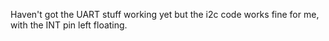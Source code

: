 Haven't got the UART stuff working yet but the i2c code works fine for me, with the INT pin left floating.

